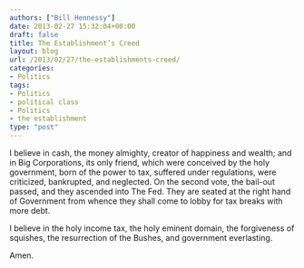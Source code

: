 ```yaml
---
authors: ["Bill Hennessy"]
date: 2013-02-27 15:32:04+00:00
draft: false
title: The Establishment’s Creed
layout: blog
url: /2013/02/27/the-establishments-creed/
categories:
- Politics
tags:
- Politics
- political class
- Politics
- the establishment
type: "post"
---
```


I believe in cash, the money almighty, creator of happiness and wealth; and in Big Corporations, its only friend, which were conceived by the holy government, born of the power to tax, suffered under regulations, were criticized, bankrupted, and neglected. On the second vote, the bail-out passed, and they ascended into The Fed. They are seated at the right hand of Government from whence they shall come to lobby for tax breaks with more debt.

I believe in the holy income tax, the holy eminent domain, the forgiveness of squishes, the resurrection of the Bushes, and government everlasting.

Amen.
